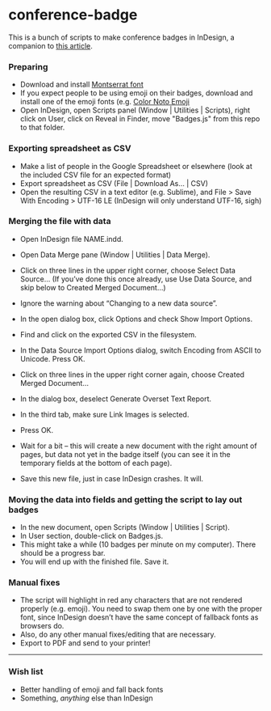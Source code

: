 # conference-badge

This is a bunch of scripts to make conference badges in InDesign, a companion to [this article](https://medium.com/p/db6fa0925c5b).

### Preparing
- Download and install [Montserrat font](https://fonts.google.com/specimen/Montserrat?selection.family=Montserrat)
- If you expect people to be using emoji on their badges, download and install one of the emoji fonts (e.g. [Color Noto Emoji](https://www.google.com/get/noto/help/emoji/)
- Open InDesign, open Scripts panel (Window | Utilities | Scripts), right click on User, click on Reveal in Finder, move "Badges.js" from this repo to that folder.

### Exporting spreadsheet as CSV
- Make a list of people in the Google Spreadsheet or elsewhere (look at the included CSV file for an expected format)
- Export spreadsheet as CSV (File | Download As… | CSV)
- Open the resulting CSV in a text editor (e.g. Sublime), and File > Save With Encoding > UTF-16 LE (InDesign will only understand UTF-16, sigh)

### Merging the file with data
- Open InDesign file NAME.indd.

- Open Data Merge pane (Window | Utilities | Data Merge).
- Click on three lines in the upper right corner, choose Select Data Source… (If you’ve done this once already, use Use Data Source, and skip below to Created Merged Document…)
- Ignore the warning about “Changing to a new data source”.
- In the open dialog box, click Options and check Show Import Options.
- Find and click on the exported CSV in the filesystem.
- In the Data Source Import Options dialog, switch Encoding from ASCII to Unicode. Press OK.
- Click on three lines in the upper right corner again, choose Created Merged Document…
- In the dialog box, deselect Generate Overset Text Report.
- In the third tab, make sure Link Images is selected.
- Press OK.
- Wait for a bit – this will create a new document with the right amount of pages, but data not yet in the badge itself (you can see it in the temporary fields at the bottom of each page).
- Save this new file, just in case InDesign crashes. It will.

### Moving the data into fields and getting the script to lay out badges

- In the new document, open Scripts (Window | Utilities | Script).
- In User section, double-click on Badges.js.
- This might take a while (10 badges per minute on my computer). There should be a progress bar.
- You will end up with the finished file. Save it.

### Manual fixes

- The script will highlight in red any characters that are not rendered properly (e.g. emoji). You need to swap them one by one with the proper font, since InDesign doesn’t have the same concept of fallback fonts as browsers do.
- Also, do any other manual fixes/editing that are necessary.
- Export to PDF and send to your printer!

-----

### Wish list

- Better handling of emoji and fall back fonts
- Something, *anything* else than InDesign
